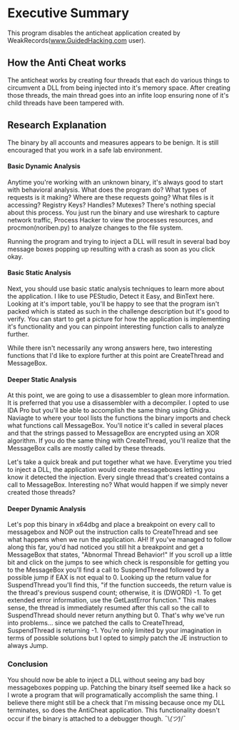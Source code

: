 # Executive Summary
This program disables the anticheat application created by WeakRecords(www.GuidedHacking.com user).

## How the Anti Cheat works
The anticheat works by creating four threads that each do various things to circumvent a DLL from being injected into it's memory space. After creating those threads, the main thread goes into an infite loop ensuring none of it's child threads have been tampered with.

## Research Explanation
The binary by all accounts and measures appears to be benign. It is still encouraged that you work in a safe lab environment.

#### Basic Dynamic Analysis
Anytime you're working with an unknown binary, it's always good to start with behavioral analysis. What does the program do? What types of requests is it making? Where are these requests going? What files is it accessing? Registry Keys? Handles? Mutexes? There's nothing special about this process. You just run the binary and use wireshark to capture network traffic, Process Hacker to view the processes resources, and procmon(noriben.py) to analyze changes to the file system.

Running the program and trying to inject a DLL will result in several bad boy message boxes popping up resulting with a crash as soon as you click okay.

#### Basic Static Analysis
Next, you should use basic static analysis techniques to learn more about the application. I like to use PEStudio, Detect it Easy, and BinText here. Looking at it's import table, you'll be happy to see that the program isn't packed which is stated as such in the challenge description but it's good to verify. You can start to get a picture for how the application is implementing it's functionality and you can pinpoint interesting function calls to analyze further.

While there isn't necessarily any wrong answers here, two interesting functions that I'd like to explore further at this point are CreateThread and MessageBox.

#### Deeper Static Analysis
At this point, we are going to use a disassembler to glean more information. It is preferred that you use a disassembler with a decompiler. I opted to use IDA Pro but you'll be able to accomplish the same thing using Ghidra. Naviagte to where your tool lists the functions the binary imports and check what functions call MessageBox. You'll notice it's called in several places and that the strings passed to MessageBox are encrypted using an XOR algorithm. If you do the same thing with CreateThread, you'll realize that the MessageBox calls are mostly called by these threads.  

Let's take a quick break and put together what we have. Everytime you tried to inject a DLL, the application would create messageboxes letting you know it detected the injection. Every single thread that's created contains a call to MessageBox. Interesting no? What would happen if we simply never created those threads?

#### Deeper Dynamic Analysis
Let's pop this binary in x64dbg and place a breakpoint on every call to messagebox and NOP out the instruction calls to CreateThread and see what happens when we run the application. AH! If you've managed to follow along this far, you'd had noticed you still hit a breakpoint and get a MessageBox that states, "Abnormal Thread Behavior!" If you scroll up a little bit and click on the jumps to see which check is responsible for getting you to the MessageBox you'll find a call to SuspendThread followed by a possible jump if EAX is not equal to 0. Looking up the return value for SuspendThread you'll find this, "if the function succeeds, the return value is the thread's previous suspend count; otherwise, it is (DWORD) -1. To get extended error information, use the GetLastError function." This makes sense, the thread is immediately resumed after this call so the call to SuspendThread should never return anything but 0. That's why we've run into problems... since we patched the calls to CreateThread, SuspendThread is returning -1. You're only limited by your imagination in terms of possible solutions but I opted to simply patch the JE instruction to always Jump.

### Conclusion
You should now be able to inject a DLL without seeing any bad boy messageboxes popping up. Patching the binary itself seemed like a hack so I wrote a program that will programatically accomplish the same thing. I believe there might still be a check that I'm missing because once my DLL terminates, so does the AntiCheat application. This functionality doesn't occur if the binary is attached to a debugger though. ¯\\_(ツ)_/¯
